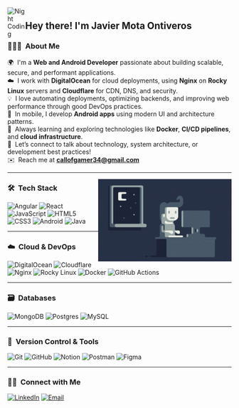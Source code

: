 <img alt="Night Coding" src="./assets/Hand%20Wave.gif" width='40' align="left"/>
<h2 align="left">Hey there! I'm Javier Mota Ontiveros</h2>

### 👨🏻‍💻 &nbsp;About Me

🌍 &nbsp;I'm a **Web and Android Developer** passionate about building scalable, secure, and performant applications.\
☁️ &nbsp;I work with **DigitalOcean** for cloud deployments, using **Nginx** on **Rocky Linux** servers and **Cloudflare** for CDN, DNS, and security.\
💡 &nbsp;I love automating deployments, optimizing backends, and improving web performance through good DevOps practices.\
📱 &nbsp;In mobile, I develop **Android apps** using modern UI and architecture patterns.\
🚀 &nbsp;Always learning and exploring technologies like **Docker**, **CI/CD pipelines**, and **cloud infrastructure**.\
💬 &nbsp;Let’s connect to talk about technology, system architecture, or development best practices!\
✉️ &nbsp;Reach me at **callofgamer34@gmail.com**

---

<img alt="Night Coding" src="https://raw.githubusercontent.com/AVS1508/AVS1508/master/assets/Night-Coding.gif" align="right"/>

### 🛠 &nbsp;Tech Stack

![Angular](https://img.shields.io/badge/angular-%23DD0031.svg?style=for-the-badge&logo=angular&logoColor=white)
![React](https://img.shields.io/badge/react-%2320232a.svg?style=for-the-badge&logo=react&logoColor=%2361DAFB)
![JavaScript](https://img.shields.io/badge/javascript-%23323330.svg?style=for-the-badge&logo=javascript&logoColor=%23F7DF1E)
![HTML5](https://img.shields.io/badge/html5-%23E34F26.svg?style=for-the-badge&logo=html5&logoColor=white)
![CSS3](https://img.shields.io/badge/css3-%231572B6.svg?style=for-the-badge&logo=css3&logoColor=white)
![Android](https://img.shields.io/badge/android-%233DDC84.svg?style=for-the-badge&logo=android&logoColor=white)
![Java](https://img.shields.io/badge/java-%23ED8B00.svg?style=for-the-badge&logo=openjdk&logoColor=white)

---

### ☁️ &nbsp;Cloud & DevOps

![DigitalOcean](https://img.shields.io/badge/DigitalOcean-%230167ff.svg?style=for-the-badge&logo=digitalocean&logoColor=white)
![Cloudflare](https://img.shields.io/badge/Cloudflare-F38020?style=for-the-badge&logo=Cloudflare&logoColor=white)
![Nginx](https://img.shields.io/badge/nginx-%23009639.svg?style=for-the-badge&logo=nginx&logoColor=white)
![Rocky Linux](https://img.shields.io/badge/Rocky%20Linux-%2300A95C.svg?style=for-the-badge&logo=rockylinux&logoColor=white)
![Docker](https://img.shields.io/badge/docker-%230db7ed.svg?style=for-the-badge&logo=docker&logoColor=white)
![GitHub Actions](https://img.shields.io/badge/github%20actions-%232671E5.svg?style=for-the-badge&logo=githubactions&logoColor=white)

---

### 🗃 &nbsp;Databases

![MongoDB](https://img.shields.io/badge/MongoDB-%234ea94b.svg?style=for-the-badge&logo=mongodb&logoColor=white)
![Postgres](https://img.shields.io/badge/postgres-%23316192.svg?style=for-the-badge&logo=postgresql&logoColor=white)
![MySQL](https://img.shields.io/badge/mysql-4479A1.svg?style=for-the-badge&logo=mysql&logoColor=white)

---

### 🧰 &nbsp;Version Control & Tools

![Git](https://img.shields.io/badge/git-%23F05033.svg?style=for-the-badge&logo=git&logoColor=white)
![GitHub](https://img.shields.io/badge/github-%23121011.svg?style=for-the-badge&logo=github&logoColor=white)
![Notion](https://img.shields.io/badge/Notion-%23000000.svg?style=for-the-badge&logo=notion&logoColor=white)
![Postman](https://img.shields.io/badge/Postman-FF6C37?style=for-the-badge&logo=postman&logoColor=white)
![Figma](https://img.shields.io/badge/figma-%23F24E1E.svg?style=for-the-badge&logo=figma&logoColor=white)

---

### 🤝🏻 &nbsp;Connect with Me

[![LinkedIn](https://img.shields.io/badge/LinkedIn-blue?style=for-the-badge&logo=linkedin)](https://www.linkedin.com/in/javier-mota-ontiveros)
[![Email](https://img.shields.io/badge/Email-D14836?style=for-the-badge&logo=gmail&logoColor=white)](mailto:callofgamer34@gmail.com)

